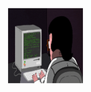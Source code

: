 <div align="center">
<img src="images/coderman.gif" alt="GitHub Logo" width="150" height="150" />
</div>